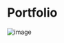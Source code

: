 # Portfolio
 
![image](https://github.com/Alil0l/Portfolio-Website--Route-Assignment4-/assets/137832626/682bc20e-8954-439b-881c-a23352fb6d87)
